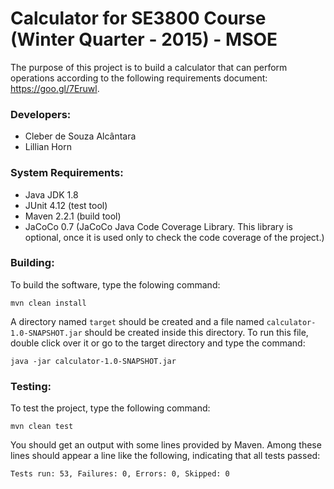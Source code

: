 # Calculator for SE3800 Course (Winter Quarter - 2015) - MSOE
The purpose of this project is to build a calculator that can perform operations according to the following requirements document: https://goo.gl/7Eruwl.

### Developers:
* Cleber de Souza Alcântara
* Lillian Horn

### System Requirements:
* Java JDK 1.8
* JUnit 4.12 (test tool)
* Maven 2.2.1 (build tool)
* JaCoCo 0.7 (JaCoCo Java Code Coverage Library. This library is optional, once it is used only to check the code coverage of the project.)

### Building:
To build the software, type the folowing command:
```shell
mvn clean install
```
A directory named ```target``` should be created and a file named ```calculator-1.0-SNAPSHOT.jar``` should be created inside this directory. To run this file, double click over it or go to the target directory and type the command:
```shell
java -jar calculator-1.0-SNAPSHOT.jar
```

### Testing:
To test the project, type the following command:
```shell
mvn clean test
```
You should get an output with some lines provided by Maven. Among these lines should appear a line like the following, indicating that all tests passed:
```shell
Tests run: 53, Failures: 0, Errors: 0, Skipped: 0
```
